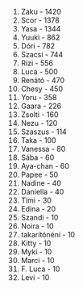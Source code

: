 1. Zaku - 1420
2. Scor - 1378
3. Yasa - 1344
4. Yuuki - 862
5. Dóri - 782
6. Szacsi - 744
7. Rizi - 556
8. Luca - 500
9. Renátó - 470
10. Chesy - 450
11. Yoru - 358
12. Gaara - 226
13. Zsolti - 160
14. Nezu - 120
15. Szaszus - 114
16. Taka - 100
17. Vanessa - 80
18. Sába - 60
18. Aya-chan - 60
19. Papee - 50
20. Nadine - 40
20. Daniella - 40
21. Timi - 30
22. Edina - 20
23. Szandi - 10
23. Noira - 10
23. takarítónéni - 10
23. Kitty - 10
23. Myki - 10
23. Marci - 10
23. F. Luca - 10
23. Levi - 10
